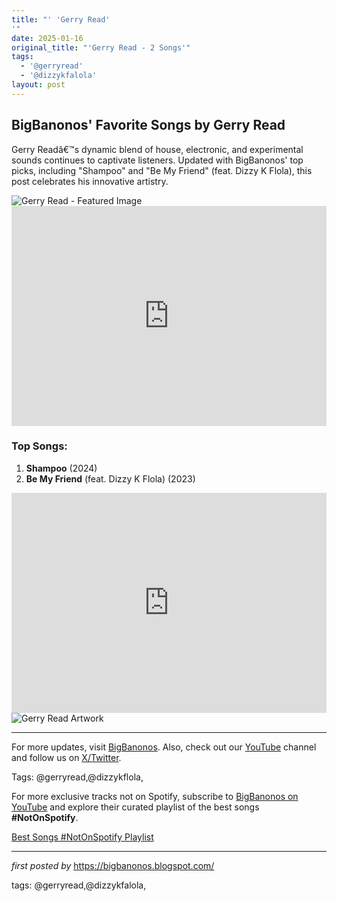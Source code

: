 ```yaml
---
title: "' 'Gerry Read'
'"
date: 2025-01-16
original_title: "'Gerry Read - 2 Songs'"
tags:
  - '@gerryread'
  - '@dizzykfalola'
layout: post
---
```

<h2 >BigBanonos' Favorite Songs by Gerry Read</h2> <!-- Introductory Text -->
<p >Gerry Readâ€™s dynamic blend of house, electronic, and experimental sounds continues to captivate listeners. Updated with BigBanonos' top picks, including "Shampoo" and "Be My Friend" (feat. Dizzy K Flola), this post celebrates his innovative artistry.</p> <!-- Featured Image -->
<div > <img src="https://i.scdn.co/image/ab6761610000f178dcf46cbadbe3ae5b015be5d4" alt="Gerry Read - Featured Image">
</div> <!-- Spotify Embed for "Shampoo" -->
<div > <iframe allow="autoplay; clipboard-write; encrypted-media; fullscreen; picture-in-picture" allowfullscreen="" frameborder="0" height="352" loading="lazy" src="https://open.spotify.com/embed/track/3X7Q9GbCaoZawhvNrcOXuy?utm_source=generator" width="100%"></iframe>
</div> <!-- Song List -->
<h3 >Top Songs:</h3>
<ol > <li><strong>Shampoo</strong> (2024)</li> <li><strong>Be My Friend</strong> (feat. Dizzy K Flola) (2023)</li>
</ol> <!-- Spotify Playlist Embed -->
<div > <iframe src="https://open.spotify.com/embed/playlist/5uXAlT0KX3xR6VlTln690Z?utm_source=generator" width="100%" height="352" frameborder="0" allow="autoplay; clipboard-write; encrypted-media; fullscreen; picture-in-picture" loading="lazy"></iframe>
</div> <!-- Additional Image -->
<div > <img src="https://i1.sndcdn.com/artworks-Yu4fi2Mz2YOh-0-t500x500.jpg" alt="Gerry Read Artwork">
</div> <!-- Footer Links -->
<hr />
<p >For more updates, visit <a href="https://bigbanonos.blogspot.com/" target="_blank">BigBanonos</a>. Also, check out our <a href="https://www.youtube.com/@BigBanonos" target="_blank">YouTube</a> channel and follow us on <a href="https://x.com/bigbanonos" target="_blank">X/Twitter</a>.</p> <!-- Tags -->
<p >Tags: @gerryread,@dizzykflola,</p>


<!--Subscribe and Playlist Links-->
<div>
    <p>For more exclusive tracks not on Spotify, subscribe to <a href="https://www.youtube.com/@BigBanonos" target="_blank">BigBanonos on YouTube</a> and explore their curated playlist of the best songs <strong>#NotOnSpotify</strong>.</p>
    <p><a href="https://www.youtube.com/playlist?list=PLtuNtuTatqI0kFahUCbtbfenC_ET5O_tr" target="_blank">Best Songs #NotOnSpotify Playlist<br /></a></p></div>

<hr />

<p><em>first posted by</em> <a href="https://bigbanonos.blogspot.com/" rel="noopener" target="_new">https://bigbanonos.blogspot.com/</a></p>

<p>tags: @gerryread,@dizzykfalola,</p>
